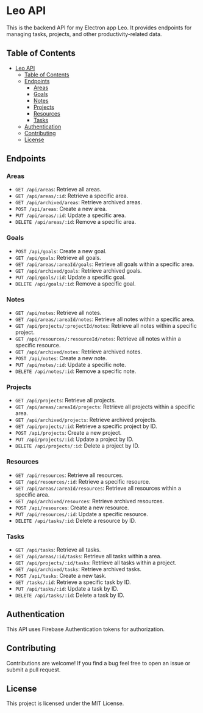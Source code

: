 # Leo API

This is the backend API for my Electron app Leo. It provides endpoints for managing tasks, projects, and other productivity-related data.

## Table of Contents

- [Leo API](#leo-api)
  - [Table of Contents](#table-of-contents)
  - [Endpoints](#endpoints)
    - [Areas](#areas)
    - [Goals](#goals)
    - [Notes](#notes)
    - [Projects](#projects)
    - [Resources](#resources)
    - [Tasks](#tasks)
  - [Authentication](#authentication)
  - [Contributing](#contributing)
  - [License](#license)

## Endpoints

### Areas

- `GET /api/areas`: Retrieve all areas.
- `GET /api/areas/:id`: Retrieve a specific area.
- `GET /api/archived/areas`: Retrieve archived areas.
- `POST /api/areas`: Create a new area.
- `PUT /api/areas/:id`: Update a specific area.
- `DELETE /api/areas/:id`: Remove a specific area.

### Goals

- `POST /api/goals`: Create a new goal.
- `GET /api/goals`: Retrieve all goals.
- `GET /api/areas/:areaId/goals`: Retrieve all goals within a specific area.
- `GET /api/archived/goals`: Retrieve archived goals.
- `PUT /api/goals/:id`: Update a specific goal.
- `DELETE /api/goals/:id`: Remove a specific goal.

### Notes

- `GET /api/notes`: Retrieve all notes.
- `GET /api/areas/:areaId/notes`: Retrieve all notes within a specific area.
- `GET /api/projects/:projectId/notes`: Retrieve all notes within a specific project.
- `GET /api/resources/:resourceId/notes`: Retrieve all notes within a specific resource.
- `GET /api/archived/notes`: Retrieve archived notes.
- `POST /api/notes`: Create a new note.
- `PUT /api/notes/:id`: Update a specific note.
- `DELETE /api/notes/:id`: Remove a specific note.

### Projects

- `GET /api/projects`: Retrieve all projects.
- `GET /api/areas/:areaId/projects`: Retrieve all projects within a specific area.
- `GET /api/archived/projects`: Retrieve archived projects.
- `GET /api/projects/:id`: Retrieve a specific project by ID.
- `POST /api/projects`: Create a new project.
- `PUT /api/projects/:id`: Update a project by ID.
- `DELETE /api/projects/:id`: Delete a project by ID.

### Resources
- `GET /api/resources`: Retrieve all resources.
- `GET /api/resources/:id`: Retrieve a specific resource.
- `GET /api/areas/:areaId/resources`: Retrieve all resources within a specific area.
- `GET /api/archived/resources`: Retrieve archived resources.
- `POST /api/resources`: Create a new resource.
- `PUT /api/resources/:id`: Update a specific resource.
- `DELETE /api/tasks/:id`: Delete a resource by ID.
  
### Tasks

- `GET /api/tasks`: Retrieve all tasks.
- `GET /api/areas/:id/tasks`: Retrieve all tasks within a area.
- `GET /api/projects/:id/tasks`: Retrieve all tasks within a project.
- `GET /api/archived/tasks`: Retrieve archived tasks.
- `POST /api/tasks`: Create a new task.
- `GET /tasks/:id`: Retrieve a specific task by ID.
- `PUT /api/tasks/:id`: Update a task by ID.
- `DELETE /api/tasks/:id`: Delete a task by ID.

## Authentication

This API uses Firebase Authentication tokens for authorization. 

## Contributing

Contributions are welcome! If you find a bug feel free to open an issue or submit a pull request.

## License

This project is licensed under the MIT License.
